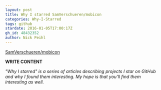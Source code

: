 ```yaml
---
layout: post
title: Why I starred SamVerschueren/mobicon
categories: Why-I-Starred
tags: github
stardate: 2016-01-05T17:00:17Z
gh_id: 48432352
author: Nick Peihl
---
```


[SamVerschueren/mobicon](star.repo.html_url)

**WRITE CONTENT**

*"Why I starred" is a series of articles describing projects I star on GitHub and why I found them interesting. My hope is that you'll find them interesting as well.*

